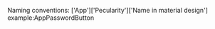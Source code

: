 <!--
UI KIT FOR ADMIRALS CARDS PROJECTS
UI KIT CONTAINS:
1)APP THEME AND COLORS
1)BUTTONS
2)TEXT FIELDS
3)DROPDOWNS
4)ICONS AND THEIR DATA
5)OTHER UI COMPONENTS
-->
Naming conventions:
['App']['Pecularity']['Name in material design']
example:AppPasswordButton
